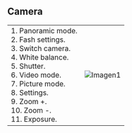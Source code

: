 ## Camera

|  |  |
|:-------|:-------|
|1. Panoramic mode.<br> 2. Fash settings. <br> 3. Switch camera.<br> 4. White balance.<br> 5. Shutter.<br> 6. Video mode.<br> 7. Picture mode.<br> 8. Settings.<br> 9. Zoom +.<br> 10. Zoom -.<br> 11. Exposure.| ![Imagen1](http://static.energysistem.com/images/manuals/39530/53708b799ae7e.jpg)|
